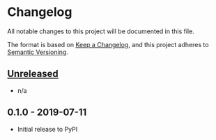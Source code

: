 # Changelog

All notable changes to this project will be documented in this file.

The format is based on [Keep a Changelog](https://keepachangelog.com/en/1.0.0/),
and this project adheres to [Semantic Versioning](https://semver.org/spec/v2.0.0.html).

## [Unreleased]

- n/a

## 0.1.0 - 2019-07-11

- Initial release to PyPI

[Unreleased]: https://github.com/release-engineering/pushcollector/compare/v0.1.0...HEAD
